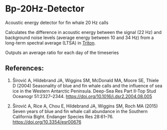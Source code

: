 # Bp-20Hz-Detector
Acoustic energy detector for fin whale 20 Hz calls

Calculates the difference in acoustic energy between the signal (22 Hz) and background noise levels (average energy between 10 and 34 Hz) from a long-term spectral average (LTSA) in [Triton](https://github.com/MarineBioAcousticsRC/Triton.git).

Outputs an average ratio for each day of the timeseries

References:
---

1. Širović A, Hildebrand JA, Wiggins SM, McDonald MA, Moore SE, Thiele D (2004) Seasonality of blue and fin whale calls and the influence of sea ice in the Western Antarctic Peninsula. Deep-Sea Res Part II-Top Stud Oceanogr 51:2327–2344. https://doi.org/10.1016/j.dsr2.2004.08.005

2. Širović A, Rice A, Chou E, Hildebrand JA, Wiggins SM, Roch MA (2015) Seven years of blue and fin whale call abundance in the Southern California Bight. Endanger Species Res 28:61–76. https://doi.org/10.3354/esr00676
